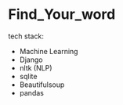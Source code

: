 # Find_Your_word
tech stack:
 * Machine Learning
 * Django
 * nltk (NLP)
 * sqlite
 * Beautifulsoup
 * pandas
 
